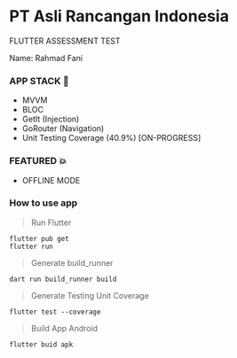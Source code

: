 # PT Asli Rancangan Indonesia

FLUTTER ASSESSMENT TEST

Name: Rahmad Fani

### APP STACK :dizzy:
- MVVM
- BLOC
- GetIt (Injection)
- GoRouter (Navigation)
- Unit Testing Coverage (40.9%) [ON-PROGRESS]

### FEATURED :boom:
- OFFLINE MODE

### How to use app

> Run Flutter
``` terminal
flutter pub get
flutter run 
```

> Generate build_runner
``` terminal
dart run build_runner build
```

> Generate Testing Unit Coverage
``` terminal
flutter test --coverage
```


> Build App Android
``` terminal
flutter buid apk
```